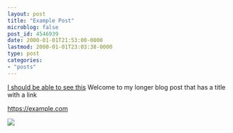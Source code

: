 ```yaml
---
layout: post
title: "Example Post"
microblog: false
post_id: 4546939
date: 2000-01-01T21:53:00-0000
lastmod: 2000-01-01T23:03:38-0000
type: post
categories:
- "posts"
---
```


<a href="http://localhost:1313/example_post/example_post/">I should be able to see this</a>
Welcome to my longer blog post that has a title with a link

https://example.com

<img src="https://snugg.ie/colour.png">